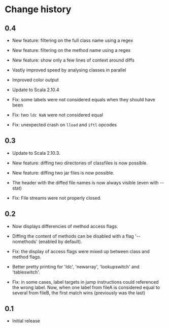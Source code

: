 Change history
==============

0.4
----

 - New feature: filtering on the full class name using a regex

 - New feature: filtering on the method name using a regex

 - New feature: show only a few lines of context around diffs

 - Vastly improved speed by analysing classes in parallel

 - Improved color output

 - Update to Scala 2.10.4

 - Fix: some labels were not considered equals when they should have been

 - Fix: two `ldc NaN` were not considered equal

 - Fix: unexpected crash on `lload` and `iftl` opcodes

0.3
----

 - Update to Scala 2.10.3.

 - New feature: diffing two directories of classfiles is now possible.

 - New feature: diffing two jar files is now possible.

 - The header with the diffed file names is now always visible (even with --stat)

 - Fix: File streams were not properly closed.

0.2
----

 - Now displays differencies of method access flags.

 - Diffing the content of methods can be disabled with a flag '--nomethods' (enabled by default).

 - Fix: the display of access flags were mixed up between class and method flags.

 - Better pretty printing for 'ldc', 'newarray', 'lookupswitch' and 'tableswitch'.

 - Fix: in some cases, label targets in jump instructions could referenced the wrong label.
   Now, when one label from fileA is considered equal to several from fileB, the first match wins
   (previously was the last)

0.1
----

 - Initial release
